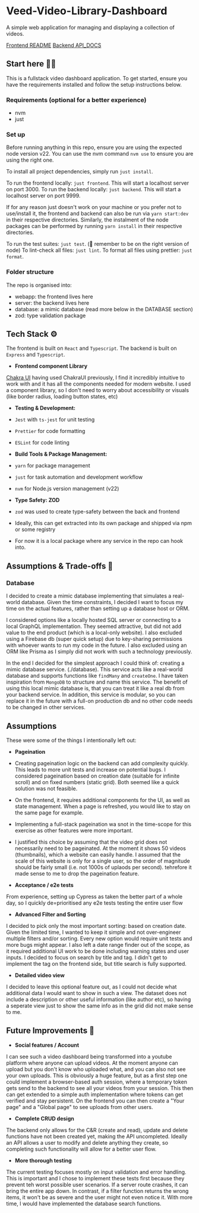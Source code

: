 # Veed-Video-Library-Dashboard

A simple web application for managing and displaying a collection of videos.

[Frontend README](./webapp/README.md)
[Backend API_DOCS](./server/README.md)

## Start here 👋🏼

This is a fullstack video dashboard application. To get started, ensure you have the requirements installed and follow the setup instructions below.

### Requirements (optional for a better experience)

- nvm
- just

### Set up

Before running anything in this repo, ensure you are using the expected node version v22.
You can use the nvm command `nvm use` to ensure you are using the right one.

To install all project dependencies, simply run `just install`.

To run the frontend locally: `just frontend`. This will start a localhost server on port 3000.
To run the backend locally: `just backend`. This will start a localhost server on port 9999.

If for any reason just doesn't work on your machine or you prefer not to use/install it, the frontend and backend can also be run via `yarn start:dev` in their respective directories. Similarly, the instalment of the node packages can be performed by running `yarn install` in their respective directories.

To run the test suites: `just test`. (🔔 remember to be on the right version of node)
To lint-check all files: `just lint`.
To format all files using prettier: `just format`.

### Folder structure

The repo is organised into:

- webapp: the frontend lives here
- server: the backend lives here
- database: a mimic database (read more below in the DATABASE section)
- zod: type validation package

## Tech Stack ⚙️

The frontend is built on `React` and `Typescript`.
The backend is built on `Express` and `Typescript`.

- **Frontend component Library**

[Chakra UI](https://chakra-ui.com/)
having used ChakraUI previously, I find it incredibly intuitive to work with and it has all the components needed for modern website. I used a component library, so I don't need to worry about accessibility or visuals (like border radius, loading button states, etc)

- **Testing & Development:**

- `Jest` with `ts-jest` for unit testing
- `Prettier` for code formatting
- `ESLint` for code linting

- **Build Tools & Package Management:**

- `yarn` for package management
- `just` for task automation and development workflow
- `nvm` for Node.js version management (v22)

- **Type Safety: ZOD**
- `zod` was used to create type-safety between the back and frontend
- Ideally, this can get extracted into its own package and shipped via npm or some registry
- For now it is a local package where any service in the repo can hook into.

## Assumptions & Trade-offs 📘

### Database

I decided to create a mimic database implementing that simulates a real-world database. Given the time constraints, I decided I want to focus my time on the actual features, rather than setting up a database host or ORM.

I considered options like a locally hosted SQL server or connecting to a local GraphQL implementation. They seemed attractive, but did not add value to the end product (which is a local-only website).
I also excluded using a Firebase db (super quick setup) due to key-sharing permissions with whoever wants to run my code in the future.
I also excluded using an ORM like Prisma as I simply did not work with such a technology previously.

In the end I decided for the simplest approach I could think of: creating a mimic database service. (./database). This service acts like a real-world database and supports functions like `findMany` and `createOne`. I have taken inspiration from `MongoDB` to structure and name this service.
The benefit of using this local mimic database is, that you can treat it like a real db from your backend service. In addition, this service is modular, so you can replace it in the future with a full-on production db and no other code needs to be changed in other services.

## Assumptions

These were some of the things I intentionally left out:

- **Pageination**

- Creating pageination logic on the backend can add complexity quickly. This leads to more unit tests and increase on potential bugs. I considered pageination based on creation date (suitable for infinite scroll) and on fixed numbers (static grid). Both seemed like a quick solution was not feasible.
- On the frontend, it requires additional components for the UI, as well as state management. When a page is refreshed, you would like to stay on the same page for example.
- Implementing a full-stack pageination wa snot in the time-scope for this exercise as other features were more important.
- I justified this choice by assuming that the video grid does not necessarily need to be pageinated. At the moment it shows 50 videos (thumbnails), which a website can easily handle. I assumed that the scale of this website is only for a single user, so the order of magnitude should be fairly small (i.e. not 1000s of uplaods per second). tehrefore it made sense to me to drop the pageination feature.

- **Acceptance / e2e tests**

From experience, setting up Cypress as taken the better part of a whole day, so I quickly de=prioritised any e2e tests testing the entire user flow

- **Advanced Filter and Sorting**

I decided to pick only the most important sorting: based on creation date.
Given the limited time, I wanted to keep it simple and not over-engineer multiple filters and/or sorting. Every new option would require unit tests and more bugs might appear. I also left a date range finder out of the scope, as it required additional UI work to be done including warning states and user inputs.
I decided to focus on search by title and tag. I didn't get to implement the tag on the frontend side, but title search is fully supported.

- **Detailed video view**

I decided to leave this optional feature out, as I could not decide what additional data I would want to show in such a view. The dataset does not include a description or other useful information (like author etc), so having a seperate view just to show the same info as in the grid did not make sense to me.

## Future Improvements 🚀

- **Social features / Account**

I can see such a video dashboard being transformed into a youtube platform where anyone can upload videos. At the moment anyone can upload but you don't know who uploaded what, and you can also not see your own uploads.
This is obviously a huge feature, but as a first step one could implement a browser-based auth session, where a temporary token gets send to the backend to see all your videos from your session. This then can get extended to a simple auth implementation where tokens can get verified and stay persistent.
On the frontend you can then create a "Your page" and a "Global page" to see uploads from other users.

- **Complete CRUD design**

The backend only allows for the C&R (create and read), update and delete functions have not been created yet, making the API uncompleted. Ideally an API allows a user to modify and delete anything they create, so completing such functionality will allow for a better user flow.

- **More thorough testing**

The current testing focuses mostly on input validation and error handling. This is important and I chose to implement these tests first because they prevent teh worst possible user scenarios. If a server route crashes, it can bring the entire app down. In contrast, if a filter function returns the wrong items, it won't be as severe and the user might not even notice it.
With more time, I would have implemented the database search functions.
